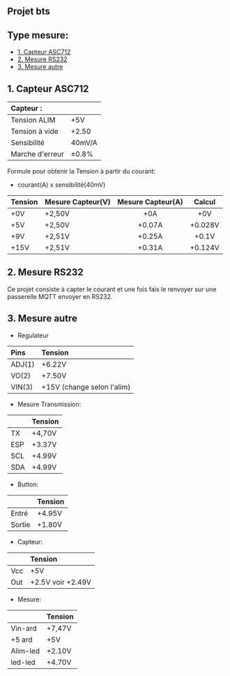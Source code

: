 ## Projet bts

## Type mesure:
* [1. Capteur ASC712](#1.-Capteur-ASC712)
* [2. Mesure RS232](#2.-Mesure-RS232)
* [3. Mesure autre](#3.-Mesure-autre)

## 1. Capteur ASC712

|    Capteur    : |              |
|  :-----------   | :----------- |
|   Tension ALIM  |      +5V     |
| Tension à vide  |     +2.50    |
|   Sensibilité   |     40mV/A   |
| Marche d'erreur |     ±0.8%    |

Formule pour obtenir la Tension à partir du courant:
- courant(A) x sensibilité(40mV)

| Tension         |  **Mesure Capteur(V)** |  **Mesure Capteur(A)**   |     Calcul     |
|    :----------- | :-----------           | :------------:           | :------------: |
|       +0V       |      +2,50V            |     +0A                  |     +0V        |
|      +5V        | +2,50V                 |   +0.07A                 |     +0.028V    |
|      +9V        | +2,51V                 |     +0.25A               |     +0.1V      |
|      +15V       | +2,51V                 |   +0.31A                 |     +0.124V    |


## 2. Mesure RS232
Ce projet consiste à capter le courant et une fois fais le renvoyer sur une passerelle MQTT envoyer en RS232.

## 3. Mesure autre


- Regulateur

|     Pins        |             Tension   |
|    :----------- | :-----------          |
|     ADJ(1)      |      +6.22V           |
|     VO(2)       |      +7.50V           | 
|     VIN(3)      | +15V (change selon l'alim)|

- Mesure Transmission:

|                 |             Tension   |
|    :----------- | :-----------          |
|    TX           |      +4,70V           |
|     ESP         |      +3.37V           | 
|     SCL         |      +4.99V           |
|     SDA         |      +4.99V           |

- Button:

|                 |             Tension   |
|    :----------- | :-----------          |
|    Entré        |      +4.95V           |
|    Sortie       |      +1.80V           |

- Capteur:

|                 |             Tension   |
|    :----------- | :-----------          |
|    Vcc          |      +5V              |
|    Out          |    +2.5V voir +2.49V  |

- Mesure:

|                 |             Tension   |
|    :----------- | :-----------          |
|    Vin-ard      |      +7,47V           |
|    +5 ard       |          +5V          |
|   Alim-led      |        +2.10V         |
|   led-led       |        +4.70V         |
